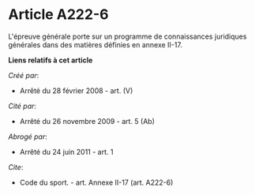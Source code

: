 # Article A222-6

L'épreuve générale porte sur un programme de connaissances juridiques générales dans des matières définies en annexe II-17.

**Liens relatifs à cet article**

_Créé par_:

  - Arrêté du 28 février 2008 - art. (V)

_Cité par_:

  - Arrêté du 26 novembre 2009 - art. 5 (Ab)

_Abrogé par_:

  - Arrêté du 24 juin 2011 - art. 1

_Cite_:

  - Code du sport. - art. Annexe II-17 (art. A222-6)
